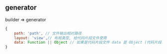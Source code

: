 ## generator
builder => generator
``` js
{
    path: 'path', // 文件输出相对路径
    layout: 'view',// 布局类型, 给代码片段文件使用
    data: Function || Object // 如果是代码片段文件 data 是 Object (代码片段文件信息), 其他文件 data 是 Function (返回文件流)
}
```